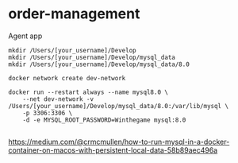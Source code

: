 # order-management
Agent app


```shell
mkdir /Users/[your_username]/Develop
mkdir /Users/[your_username]/Develop/mysql_data
mkdir /Users/[your_username]/Develop/mysql_data/8.0
```

```shell
docker network create dev-network
```

```shell
docker run --restart always --name mysql8.0 \
    --net dev-network -v /Users/[your_username]/Develop/mysql_data/8.0:/var/lib/mysql \
    -p 3306:3306 \
    -d -e MYSQL_ROOT_PASSWORD=Winthegame mysql:8.0
    
```

https://medium.com/@crmcmullen/how-to-run-mysql-in-a-docker-container-on-macos-with-persistent-local-data-58b89aec496a
